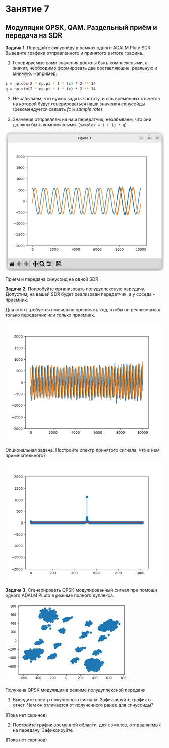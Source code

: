 # Занятие 7
## Модуляции QPSK, QAM. Раздельный приём и передача на SDR


**Задача 1**. Передайте синусойду в рамках одного ADALM Pluto SDR. Выведите графики отправленного и принятого в итоге графика.

1) Генерируемые вами значения должны быть комплексными, а значит, необходимо формировать две составляющие, реальную и мнимую. Например:
```sh
i = np.cos(2 * np.pi * t * fc) * 2 ** 14
q = np.sin(2 * np.pi * t * fc) * 2 ** 14
```

2) Не забываем, что нужно задать частоту, и ось временных отсчетов на которой будут генерироваться наши значения синусойды (рекомендуется связать *fc* и *sample rate*)

3) Значения отправляем на наш передатчик, незабываем, что они должны быть комплексными. (`samples = i + 1j * q`)

![](https://github.com/MargQ/sdr_curse/blob/master/7_Lesson/Screenshots/1_sdr.jpeg)

Прием и передача синусоид на одной SDR

**Задача 2.** Попробуйте организовать полудуплексную передачу. Допустим, на вашей SDR будет реализован передатчик, а у соседа - приёмник. 

Для этого требуется правильно прописать код, чтобы он реализовывал только передатчик или только приемник.

![](https://github.com/MargQ/sdr_curse/blob/master/7_Lesson/Screenshots/2_sdr.png)

Опциональная задача. Постройте спектр принятого сигнала, что в нем примечательного?

![](https://github.com/MargQ/sdr_curse/blob/master/7_Lesson/Screenshots/spectr.jpeg)

**Задача 3**. Сгенерировать QPSK-модулированный сигнал при помощи одного ADALM PLuto в режиме полного дуплекса.

![](https://github.com/MargQ/sdr_curse/blob/master/7_Lesson/Screenshots/qpsk.jpeg)

Получена QPSK модуляция в режиме полудуплексной передачи

1) Выведите спектр полученного сигнала. Зафиксируйте график в отчет. Чем он отличается от полученного ранее для синусоиды?

(Пока нет скринов)

2) Постройте график временной области, для сэмплов, отправляемых на передачу. Зафиксируйте.

(Пока нет скринов)
